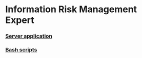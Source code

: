 # Information Risk Management Expert

### [Server application](irme-central-server/README.MD)

### [Bash scripts](BashScripts/README.MD)




